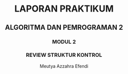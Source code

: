 <h1 align="center">LAPORAN PRAKTIKUM</h1>
<h2 align="center">ALGORITMA DAN PEMROGRAMAN 2</h2>
<h3 align="center">MODUL 2</h3>
<h3 align="center">REVIEW STRUKTUR KONTROL</h3>

<p align="center">Meutya Azzahra Efendi</p>
